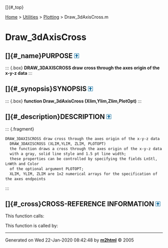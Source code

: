[]{#_top}

<div>

[Home](../../FEDEASLab.html) \> [Utilities](../FEDEASLab.html) \>
[Plotting](FEDEASLab.html) \> Draw_3dAxisCross.m

</div>

# Draw_3dAxisCross

## []{#_name}PURPOSE [![\^](../../up.png)](#_top)

::: {.box}
**DRAW_3DAXISCROSS draw cross through the axes origin of the x-y-z
data**
:::

## []{#_synopsis}SYNOPSIS [![\^](../../up.png)](#_top)

::: {.box}
**function Draw_3dAxisCross (Xlim,Ylim,Zlim,PlotOpt)**
:::

## []{#_description}DESCRIPTION [![\^](../../up.png)](#_top)

::: {.fragment}
``` {.comment}
DRAW_3DAXISCROSS draw cross through the axes origin of the x-y-z data
  DRAW_3DAXISCROSS (XLIM,YLIM, ZLIM, PLOTOPT)
  the function draws a cross through the axes origin of the x-y-z data
  with a gray, solid line style and 1.5 pt line width;
  these properties can be controlled by specifying the fields LnStl, LnWth and Color
  of the optional argument PLOTOPT;
  XLIM, YLIM, ZLIM are 1x2 numerical arrays for the specification of the axes endpoints
```
:::

## []{#_cross}CROSS-REFERENCE INFORMATION [![\^](../../up.png)](#_top)

This function calls:

This function is called by:

------------------------------------------------------------------------

Generated on Wed 22-Jan-2020 08:42:48 by
**[m2html](http://www.artefact.tk/software/matlab/m2html/ "Matlab Documentation in HTML")**
© 2005
